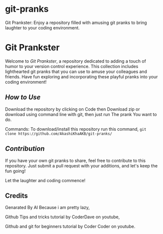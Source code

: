 # git-pranks
Git Prankster: Enjoy a repository filled with amusing git pranks to bring laughter to your coding environment.

# **Git Prankster**

Welcome to *Git Prankster*, a repository dedicated to adding a touch of humor to your version control experience. This collection includes lighthearted git pranks that you can use to amuse your colleagues and friends. Have fun exploring and incorporating these playful pranks into your coding environment!

## *How to Use*
Download the repository by clicking on Code then Download zip or download using command line with git, then just run The prank You want to do.

Commands:
To download/install this repository run this command,
```git clone https://github.com/AkashiKhaAKB/git-pranks/```

## *Contribution*
If you have your own git pranks to share, feel free to contribute to this repository. Just submit a pull request with your additions, and let's keep the fun going!

Let the laughter and coding commence!

## Credits

Genarated By AI Because i am pretty lazy,

Github Tips and tricks tutorial by CoderDave on youtube,

Github and git for beginners tutorial by Coder Coder on youtube.
